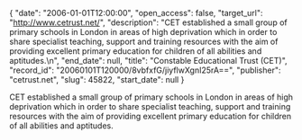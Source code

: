 {
  "date": "2006-01-01T12:00:00", 
  "open_access": false, 
  "target_url": "http://www.cetrust.net/", 
  "description": "CET established a small group of primary schools in London in areas of high deprivation which in order to share specialist teaching, support and training resources with the aim of providing excellent primary education for children of all abilities and aptitudes.\n", 
  "end_date": null, 
  "title": "Constable Educational Trust (CET)", 
  "record_id": "20060101T120000/8vbfxfG/jiyflwXgnI25rA==", 
  "publisher": "cetrust.net", 
  "slug": 45822, 
  "start_date": null
}

CET established a small group of primary schools in London in areas of high deprivation which in order to share specialist teaching, support and training resources with the aim of providing excellent primary education for children of all abilities and aptitudes.
